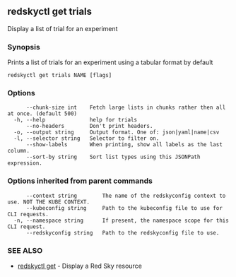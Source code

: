 ## redskyctl get trials

Display a list of trial for an experiment

### Synopsis

Prints a list of trials for an experiment using a tabular format by default

```
redskyctl get trials NAME [flags]
```

### Options

```
      --chunk-size int    Fetch large lists in chunks rather then all at once. (default 500)
  -h, --help              help for trials
      --no-headers        Don't print headers.
  -o, --output string     Output format. One of: json|yaml|name|csv
  -l, --selector string   Selector to filter on.
      --show-labels       When printing, show all labels as the last column.
      --sort-by string    Sort list types using this JSONPath expression.
```

### Options inherited from parent commands

```
      --context string        The name of the redskyconfig context to use. NOT THE KUBE CONTEXT.
      --kubeconfig string     Path to the kubeconfig file to use for CLI requests.
  -n, --namespace string      If present, the namespace scope for this CLI request.
      --redskyconfig string   Path to the redskyconfig file to use.
```

### SEE ALSO

* [redskyctl get](redskyctl_get.md)	 - Display a Red Sky resource

